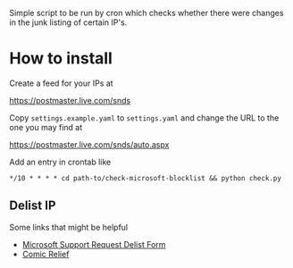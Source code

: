 Simple script to be run by cron which checks whether there were changes in
the junk listing of certain IP's.

How to install
==============

Create a feed for your IPs at

  https://postmaster.live.com/snds

Copy `settings.example.yaml` to `settings.yaml` and change the URL to the one
you may find at

  https://postmaster.live.com/snds/auto.aspx

Add an entry in crontab like

    */10 * * * * cd path-to/check-microsoft-blocklist && python check.py

Delist IP
---------

Some links that might be helpful

 - [Microsoft Support Request Delist Form](https://support.microsoft.com/en-us/getsupport?oaspworkflow=start_1.0.0.0&wfname=capsub&productkey=edfsmsbl3&locale=en-us)
 - [Comic Relief](http://cdn.meme.am/instances/500x/64726785.jpg)
